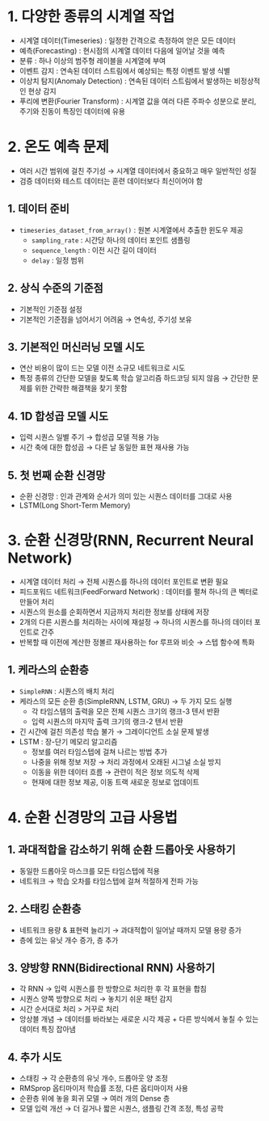 # 1. 다양한 종류의 시계열 작업

- 시계열 데이터(Timeseries) : 일정한 간격으로 측정하여 얻은 모든 데이터
- 예측(Forecasting) : 현시점의 시계열 데이터 다음에 일어날 것을 예측
- 분류 : 하나 이상의 범주형 레이블을 시계열에 부여
- 이벤트 감지 : 연속된 데이터 스트림에서 예상되는 특정 이벤트 발생 식별
- 이상치 탐지(Anomaly Detection) : 연속된 데이터 스트림에서 발생하는 비정상적인 현상 감지
- 푸리에 변환(Fourier Transform) : 시계열 값을 여러 다른 주파수 성분으로 분리, 주기와 진동이 특징인 데이터에 유용

# 2. 온도 예측 문제

- 여러 시간 범위에 걸친 주기성 → 시계열 데이터에서 중요하고 매우 일반적인 성질
- 검증 데이터와 테스트 데이터는 훈련 데이터보다 최신이어야 함

## 1. 데이터 준비

- `timeseries_dataset_from_array()` : 원본 시계열에서 추출한 윈도우 제공
    - `sampling_rate` : 시간당 하나의 데이터 포인트 샘플링
    - `sequence_length` : 이전 시간 길이 데이터
    - `delay` : 일정 범위

## 2. 상식 수준의 기준점

- 기본적인 기준점 설정
- 기본적인 기준점을 넘어서기 어려움 → 연속성, 주기성 보유

## 3. 기본적인 머신러닝 모델 시도

- 연산 비용이 많이 드는 모델 이전 소규모 네트워크로 시도
- 특정 종류의 간단한 모델을 찾도록 학습 알고리즘 하드코딩 되지 않음 → 간단한 문제를 위한 간략한 해결책을 찾기 못함

## 4. 1D 합성곱 모델 시도

- 입력 시퀀스 일별 주기 → 합성곱 모델 적용 가능
- 시간 축에 대한 합성곱 → 다른 날 동일한 표현 재사용 가능

## 5. 첫 번째 순환 신경망

- 순환 신경망 : 인과 관계와 순서가 의미 있는 시퀀스 데이터를 그대로 사용
- LSTM(Long Short-Term Memory)

# 3. 순환 신경망(RNN, Recurrent Neural Network)

- 시계열 데이터 처리 → 전체 시퀀스를 하나의 데이터 포인트로 변환 필요
- 피드포워드 네트워크(FeedForward Network) : 데이터를 펼쳐 하나의 큰 벡터로 만들어 처리
- 시퀀스의 원소를 순회하면서 지금까지 처리한 정보를 상태에 저장
- 2개의 다른 시퀀스를 처리하는 사이에 재설정 → 하나의 시퀀스를 하나의 데이터 포인트로 간주
- 반복할 때 이전에 계산한 정볼르 재사용하는 for 루프와 비슷 → 스텝 함수에 특화

## 1. 케라스의 순환층

- `SimpleRNN` : 시퀀스의 배치 처리
- 케라스의 모든 순환 층(SimpleRNN, LSTM, GRU) → 두 가지 모드 실행
    - 각 타임스템의 출력을 모은 전체 시퀀스 크기의 랭크-3 텐서 반환
    - 입력 시퀀스의 마지막 출력 크기의 랭크-2 텐서 반환
- 긴 시간에 걸친 의존성 학습 불가 → 그레이디언트 소실 문제 발생
- LSTM : 장-단기 메모리 알고리즘
    - 정보를 여러 타임스텝에 걸쳐 나르는 방법 추가
    - 나중을 위해 정보 저장 → 처리 과정에서 오래된 시그널 소실 방지
    - 이동을 위한 데이터 흐름 → 관련이 적은 정보 의도적 삭제
    - 현재에 대한 정보 제공, 이동 트랙 새로운 정보로 업데이트

# 4. 순환 신경망의 고급 사용법

## 1. 과대적합을 감소하기 위해 순환 드롭아웃 사용하기

- 동일한 드롭아웃 마스크를 모든 타임스텝에 적용
- 네트워크 → 학습 오차를 타임스텝에 걸쳐 적절하게 전파 가능

## 2. 스태킹 순환층

- 네트워크 용량 & 표현력 늘리기 → 과대적합이 일어날 때까지 모델 용량 증가
- 층에 있는 유닛 개수 증가, 층 추가

## 3. 양방향 RNN(Bidirectional RNN) 사용하기

- 각 RNN → 입력 시퀀스를 한 방향으로 처리한 후 각 표현을 합침
- 시퀀스 양쪽 방향으로 처리 → 놓치기 쉬운 패턴 감지
- 시간 순서대로 처리 > 거꾸로 처리
- 앙상블 개념 → 데이터를 바라보는 새로운 시각 제공 + 다른 방식에서 놓칠 수 있는 데이터 특징 잡아냄

## 4. 추가 시도

- 스태킹 → 각 순환층의 유닛 개수, 드롭아웃 양 조정
- RMSprop 옵티마이저 학습률 조정, 다른 옵티마이저 사용
- 순환층 위에 놓을 회귀 모델 → 여러 개의 Dense 층
- 모델 입력 개선 → 더 길거나 짧은 시퀀스, 샘플링 간격 조정, 특성 공학
